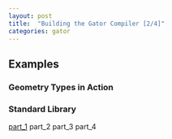 ```yaml
---
layout: post
title:  "Building the Gator Compiler [2/4]"
categories: gator
---
```


## Examples



### Geometry Types in Action

### Standard Library

[part_1](/~dgeisler/gator/2023/09/11/gator-compiler1.html) part_2 part_3 part_4